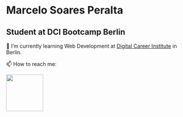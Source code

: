 # Marcelo Soares Peralta

## Student at DCI Bootcamp Berlin

🌱 I’m currently learning Web Development at [Digital Career Institute](https://digitalcareerinstitute.org/) in Berlin.  

📫 How to reach me:  

<a href="https://www.linkedin.com/in/marcelo-soares-peralta-b1a7aa95/"><img src="https://content.linkedin.com/content/dam/me/brand/en-us/brand-home/logos/01-dsk-e8-v2.png.original.png" width="100"></a>

